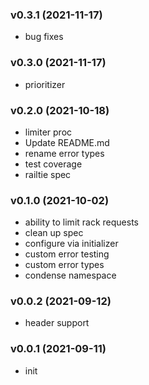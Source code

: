 ###  v0.3.1  (2021-11-17)
- bug fixes

###  v0.3.0  (2021-11-17)
- prioritizer

###  v0.2.0  (2021-10-18)
- limiter proc
- Update README.md
- rename error types
- test coverage
- railtie spec

###  v0.1.0  (2021-10-02)
- ability to limit rack requests
- clean up spec
- configure via initializer
- custom error testing
- custom error types
- condense namespace

###  v0.0.2  (2021-09-12)
- header support

###  v0.0.1  (2021-09-11)
- init

